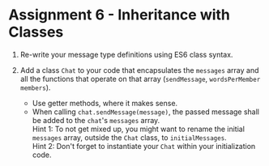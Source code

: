 # Assignment 6 - Inheritance with Classes

1. Re-write your message type definitions using ES6 class syntax.

2. Add a class `Chat` to your code that encapsulates the `messages` array and all the functions that operate on that 
array (`sendMessage`, `wordsPerMember` `members`). 
    - Use getter methods, where it makes sense.
    - When calling `chat.sendMessage(message)`, the passed message shall be added to the `chat`'s `messages` array.  
Hint 1: To not get mixed up, you might want to rename the initial `messages` array, outside the `Chat` class, to 
`initialMessages`.  
Hint 2: Don't forget to instantiate your `Chat` within your initialization code.

